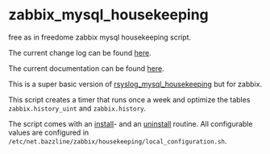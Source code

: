 # zabbix_mysql_housekeeping
free as in freedome zabbix mysql housekeeping script.

The current change log can be found [here](CHANGELOG.md).

The current documentation can be found [here](documentation).

This is a super basic version of [rsyslog_mysql_housekeeping](https://github.com/bazzline/rsyslog_mysql_housekeeping) but for zabbix.

This script creates a timer that runs once a week and optimize the tables `zabbix.history_uint` and `zabbix.history`.

The script comes with an [install](bin/install.sh)- and an [uninstall](bin/uninstall.sh) routine.
All configurable values are configured in `/etc/net.bazzline/zabbix/housekeeping/local_configuration.sh`.
